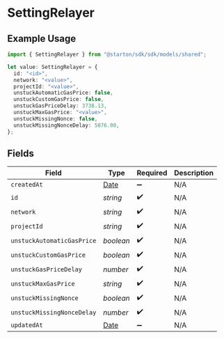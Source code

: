 # SettingRelayer

## Example Usage

```typescript
import { SettingRelayer } from "@starton/sdk/sdk/models/shared";

let value: SettingRelayer = {
  id: "<id>",
  network: "<value>",
  projectId: "<value>",
  unstuckAutomaticGasPrice: false,
  unstuckCustomGasPrice: false,
  unstuckGasPriceDelay: 3738.13,
  unstuckMaxGasPrice: "<value>",
  unstuckMissingNonce: false,
  unstuckMissingNonceDelay: 5876.00,
};
```

## Fields

| Field                                                                                         | Type                                                                                          | Required                                                                                      | Description                                                                                   |
| --------------------------------------------------------------------------------------------- | --------------------------------------------------------------------------------------------- | --------------------------------------------------------------------------------------------- | --------------------------------------------------------------------------------------------- |
| `createdAt`                                                                                   | [Date](https://developer.mozilla.org/en-US/docs/Web/JavaScript/Reference/Global_Objects/Date) | :heavy_minus_sign:                                                                            | N/A                                                                                           |
| `id`                                                                                          | *string*                                                                                      | :heavy_check_mark:                                                                            | N/A                                                                                           |
| `network`                                                                                     | *string*                                                                                      | :heavy_check_mark:                                                                            | N/A                                                                                           |
| `projectId`                                                                                   | *string*                                                                                      | :heavy_check_mark:                                                                            | N/A                                                                                           |
| `unstuckAutomaticGasPrice`                                                                    | *boolean*                                                                                     | :heavy_check_mark:                                                                            | N/A                                                                                           |
| `unstuckCustomGasPrice`                                                                       | *boolean*                                                                                     | :heavy_check_mark:                                                                            | N/A                                                                                           |
| `unstuckGasPriceDelay`                                                                        | *number*                                                                                      | :heavy_check_mark:                                                                            | N/A                                                                                           |
| `unstuckMaxGasPrice`                                                                          | *string*                                                                                      | :heavy_check_mark:                                                                            | N/A                                                                                           |
| `unstuckMissingNonce`                                                                         | *boolean*                                                                                     | :heavy_check_mark:                                                                            | N/A                                                                                           |
| `unstuckMissingNonceDelay`                                                                    | *number*                                                                                      | :heavy_check_mark:                                                                            | N/A                                                                                           |
| `updatedAt`                                                                                   | [Date](https://developer.mozilla.org/en-US/docs/Web/JavaScript/Reference/Global_Objects/Date) | :heavy_minus_sign:                                                                            | N/A                                                                                           |